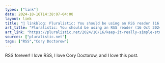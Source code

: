 ```yaml
---
types: ["link"]
date: 2024-10-16T14:38:07-04:00
layout: link
title: "🔗 linkblog: Pluralistic: You should be using an RSS reader (16 Oct 2024) – Pluralistic: Daily links from Cory Doctorow'"
art_title: "Pluralistic: You should be using an RSS reader (16 Oct 2024) – Pluralistic: Daily links from Cory Doctorow"
art_link: "https://pluralistic.net/2024/10/16/keep-it-really-simple-stupid/"
sources: ["pluralistic.net"]
tags: ["RSS","Cory Doctorow"]
---
```

RSS forever! I love RSS, I love Cory Doctorow, and I love this post.
